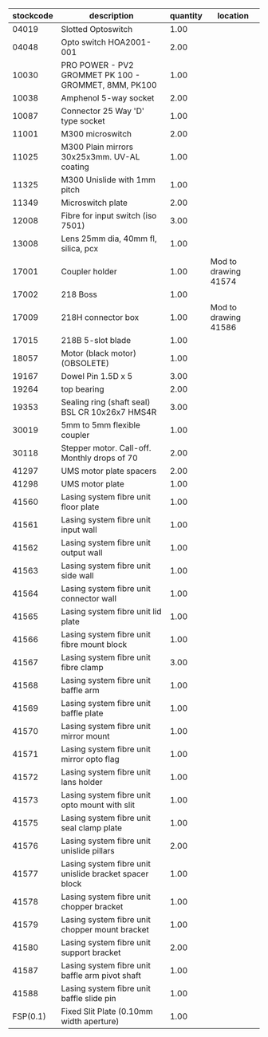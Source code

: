 |stockcode|description|quantity|location|
|---------|-----------|--------|--------|
|04019|Slotted Optoswitch|1.00||
|04048|Opto switch  HOA2001-001|2.00||
|10030|PRO POWER - PV2 GROMMET PK 100 - GROMMET, 8MM, PK100|1.00||
|10038|Amphenol  5-way socket|2.00||
|10087|Connector 25 Way 'D' type socket|1.00||
|11001|M300 microswitch|2.00||
|11025|M300 Plain mirrors 30x25x3mm.  UV-AL coating|1.00||
|11325|M300 Unislide with 1mm pitch|1.00||
|11349|Microswitch plate|2.00||
|12008|Fibre for input switch (iso 7501)|3.00||
|13008|Lens 25mm dia, 40mm fl, silica, pcx|1.00||
|17001|Coupler holder|1.00|Mod to drawing 41574|
|17002|218 Boss|1.00||
|17009|218H connector box|1.00|Mod to drawing 41586|
|17015|218B 5-slot blade|1.00||
|18057|Motor (black motor) (OBSOLETE)|1.00||
|19167|Dowel Pin 1.5D x 5|3.00||
|19264|top bearing|2.00||
|19353|Sealing ring (shaft seal) BSL CR 10x26x7 HMS4R|3.00||
|30019|5mm to 5mm flexible coupler|1.00||
|30118|Stepper motor.  Call-off.  Monthly drops of 70|2.00||
|41297|UMS motor plate spacers|2.00||
|41298|UMS motor plate|1.00||
|41560|Lasing system fibre unit floor plate|1.00||
|41561|Lasing system fibre unit input wall|1.00||
|41562|Lasing system fibre unit output wall|1.00||
|41563|Lasing system fibre unit side wall|1.00||
|41564|Lasing system fibre unit connector wall|1.00||
|41565|Lasing system fibre unit lid plate|1.00||
|41566|Lasing system fibre unit fibre mount block|1.00||
|41567|Lasing system fibre unit fibre clamp|3.00||
|41568|Lasing system fibre unit baffle arm|1.00||
|41569|Lasing system fibre unit baffle plate|1.00||
|41570|Lasing system fibre unit mirror mount|1.00||
|41571|Lasing system fibre unit mirror opto flag|1.00||
|41572|Lasing system fibre unit lans holder|1.00||
|41573|Lasing system fibre unit opto mount with slit|1.00||
|41575|Lasing system fibre unit seal clamp plate|1.00||
|41576|Lasing system fibre unit unislide pillars|2.00||
|41577|Lasing system fibre unit unislide bracket spacer block|1.00||
|41578|Lasing system fibre unit chopper bracket|1.00||
|41579|Lasing system fibre unit chopper mount bracket|1.00||
|41580|Lasing system fibre unit support bracket|2.00||
|41587|Lasing system fibre unit baffle arm pivot shaft|1.00||
|41588|Lasing system fibre unit baffle slide pin|1.00||
|FSP(0.1)|Fixed Slit Plate (0.10mm width aperture)|1.00||
